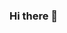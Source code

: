 ### Hi there 👋

<!--
**sensation12/sensation12** is a ✨ _special_ ✨ repository because its `README.md` (this file) appears on your GitHub profile.

Here are some ideas to get you started:

- 🔭 I’m currently working on building a website for the 1st time. Any help along the way would be must appreciated.
- 🌱 I’m currently learning MySql, Linux at the moment.
- 👯 I’m looking to collaborate on any projects or tasks that would fix.
- 🤔 I’m looking for help with starting the process but I am looking at some videos and reading online on how to use Linux & MySQL
- 💬 Ask me about Looking To Learn more about grow
- 📫 How to reach me: Email: it.sensationpc@gmail.com Phone: (504) 571-9877
- ⚡ Fun fact: We are always here to help when others can't!
-->

